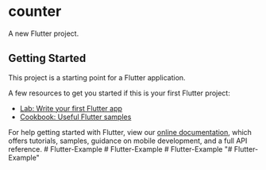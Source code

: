 # counter

A new Flutter project.

## Getting Started

This project is a starting point for a Flutter application.

A few resources to get you started if this is your first Flutter project:

- [Lab: Write your first Flutter app](https://flutter.dev/docs/get-started/codelab)
- [Cookbook: Useful Flutter samples](https://flutter.dev/docs/cookbook)

For help getting started with Flutter, view our 
[online documentation](https://flutter.dev/docs), which offers tutorials, 
samples, guidance on mobile development, and a full API reference.
#   F l u t t e r - E x a m p l e  
 #   F l u t t e r - E x a m p l e  
 #   F l u t t e r - E x a m p l e  
 "# Flutter-Example" 
